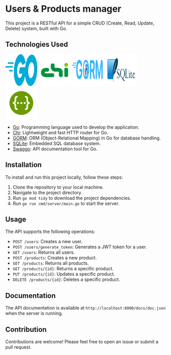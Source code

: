  # Users & Products manager

This project is a RESTful API for a simple CRUD (Create, Read, Update, Delete) system, built with Go.

## Technologies Used
 
 <img src="./icons/go.svg" alt="go icon" width="100" height="100">
 <img src="icons/chi.svg" alt="go icon" width="100" height="100">
 <img src="icons/gorm.svg" alt="go icon" width="100" height="100">
 <img src="./icons/sqlite.svg" alt="go icon" width="100" height="100">
 <img src="./icons/swag.svg" alt="go icon" width="100" height="100">
 
- [Go](https://golang.org/): Programming language used to develop the application.
- [Chi](https://github.com/go-chi/chi): Lightweight and fast HTTP router for Go.
- [GORM](https://gorm.io/): ORM (Object-Relational Mapping) in Go for database handling.
- [SQLite](https://www.sqlite.org/index.html): Embedded SQL database system.
- [Swaggo](https://github.com/swaggo/swag): API documentation tool for Go.


## Installation

To install and run this project locally, follow these steps:

1. Clone the repository to your local machine.
2. Navigate to the project directory.
3. Run `go mod tidy` to download the project dependencies.
4. Run `go run cmd/server/main.go` to start the server.

## Usage

The API supports the following operations:

- `POST /users`: Creates a new user.
- `POST /users/generate_token`: Generates a JWT token for a user.
- `GET /users`: Returns all users.
- `POST /products`: Creates a new product.
- `GET /products`: Returns all products.
- `GET /products/{id}`: Returns a specific product.
- `PUT /products/{id}`: Updates a specific product.
- `DELETE /products/{id}`: Deletes a specific product.

## Documentation

The API documentation is available at `http://localhost:8000/docs/doc.json` when the server is running.

## Contribution

Contributions are welcome! Please feel free to open an issue or submit a pull request.
